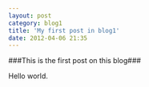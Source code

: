 ```yaml
---
layout: post
category: blog1
title: 'My first post in blog1'
date: 2012-04-06 21:35
---
```

###This is the first post on this blog###

Hello world.


